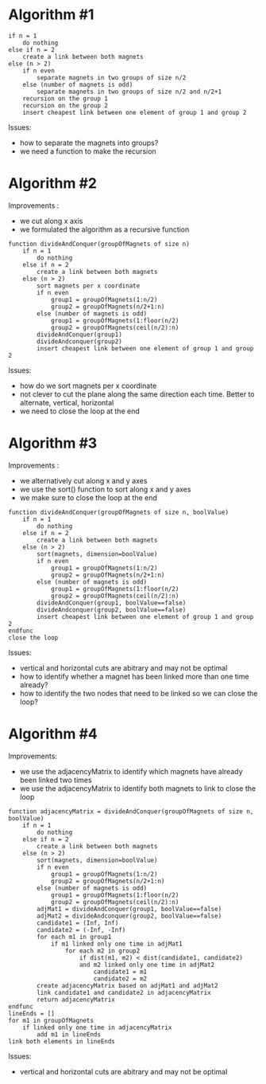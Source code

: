 # Algorithm #1

```
if n = 1
	do nothing
else if n = 2
	create a link between both magnets
else (n > 2)
	if n even
		separate magnets in two groups of size n/2
	else (number of magnets is odd)
		separate magnets in two groups of size n/2 and n/2+1
	recursion on the group 1
	recursion on the group 2
	insert cheapest link between one element of group 1 and group 2
```
Issues:
- how to separate the magnets into groups?
- we need a function to make the recursion

# Algorithm #2

Improvements :
- we cut along x axis
- we formulated the algorithm as a recursive function

```
function divideAndConquer(groupOfMagnets of size n)
    if n = 1
        do nothing
    else if n = 2
        create a link between both magnets
    else (n > 2)
    	sort magnets per x coordinate
        if n even
            group1 = groupOfMagnets(1:n/2)
            group2 = groupOfMagnets(n/2+1:n)
        else (number of magnets is odd)
            group1 = groupOfMagnets(1:floor(n/2)
            group2 = groupOfMagnets(ceil(n/2):n)
        divideAndConquer(group1)
        divideAndconquer(group2)
		insert cheapest link between one element of group 1 and group 2

```

Issues:
- how do we sort magnets per x coordinate
- not clever to cut the plane along the same direction each time. Better to alternate, vertical, horizontal
- we need to close the loop at the end

# Algorithm #3

Improvements :
- we alternatively cut along x and y axes 
- we use the sort() function to sort along x and y axes
- we make sure to close the loop at the end

```
function divideAndConquer(groupOfMagnets of size n, boolValue)
    if n = 1
        do nothing
    else if n = 2
        create a link between both magnets
    else (n > 2)
    	sort(magnets, dimension=boolValue)
        if n even
            group1 = groupOfMagnets(1:n/2)
            group2 = groupOfMagnets(n/2+1:n)
        else (number of magnets is odd)
            group1 = groupOfMagnets(1:floor(n/2)
            group2 = groupOfMagnets(ceil(n/2):n)
        divideAndConquer(group1, boolValue==false)
        divideAndconquer(group2, boolValue==false)
		insert cheapest link between one element of group 1 and group 2
endfunc
close the loop
```
Issues:
- vertical and horizontal cuts are abitrary and may not be optimal
- how to identify whether a magnet has been linked more than one time already?
- how to identify the two nodes that need to be linked so we can close the loop?

# Algorithm #4

Improvements:
- we use the adjacencyMatrix to identify which magnets have already been linked two times
- we use the adjacencyMatrix to identify both magnets to link to close the loop

```
function adjacencyMatrix = divideAndConquer(groupOfMagnets of size n, boolValue)
    if n = 1
        do nothing
    else if n = 2
        create a link between both magnets
    else (n > 2)
    	sort(magnets, dimension=boolValue)
        if n even
            group1 = groupOfMagnets(1:n/2)
            group2 = groupOfMagnets(n/2+1:n)
        else (number of magnets is odd)
            group1 = groupOfMagnets(1:floor(n/2)
            group2 = groupOfMagnets(ceil(n/2):n)
        adjMat1 = divideAndConquer(group1, boolValue==false)
        adjMat2 = divideAndconquer(group2, boolValue==false)
    	candidate1 = (Inf, Inf)
        candidate2 = (-Inf, -Inf)
        for each m1 in group1
        	if m1 linked only one time in adjMat1
	    		for each m2 in group2
    	        	if dist(m1, m2) < dist(candidate1, candidate2)
        	        and m2 linked only one time in adjMat2
                        candidate1 = m1
                        candidate2 = m2
        create adjacencyMatrix based on adjMat1 and adjMat2
        link candidate1 and candidate2 in adjacencyMatrix
        return adjacencyMatrix
endfunc
lineEnds = []
for m1 in groupOfMagnets
	if linked only one time in adjacencyMatrix
    	add m1 in lineEnds
link both elements in lineEnds
```

Issues:
- vertical and horizontal cuts are abitrary and may not be optimal